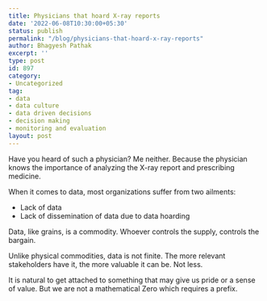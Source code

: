 ```yaml
---
title: Physicians that hoard X-ray reports
date: '2022-06-08T10:30:00+05:30'
status: publish
permalink: "/blog/physicians-that-hoard-x-ray-reports"
author: Bhagyesh Pathak
excerpt: ''
type: post
id: 897
category:
- Uncategorized
tag:
- data
- data culture
- data driven decisions
- decision making
- monitoring and evaluation
layout: post
---
```


Have you heard of such a physician? Me neither. Because the physician knows the importance of analyzing the X-ray report and prescribing medicine.

When it comes to data, most organizations suffer from two ailments:

- Lack of data
- Lack of dissemination of data due to data hoarding

Data, like grains, is a commodity. Whoever controls the supply, controls the bargain.

Unlike physical commodities, data is not finite. The more relevant stakeholders have it, the more valuable it can be. Not less.

It is natural to get attached to something that may give us pride or a sense of value. But we are not a mathematical Zero which requires a prefix.